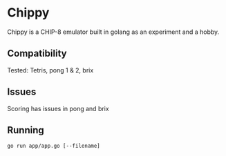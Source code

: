 Chippy
=========================

Chippy is a CHIP-8 emulator built in golang as an experiment and a hobby.

## Compatibility 

Tested: Tetris, pong 1 & 2, brix

## Issues

Scoring has issues in pong and brix

## Running

```
go run app/app.go [--filename] 
```
